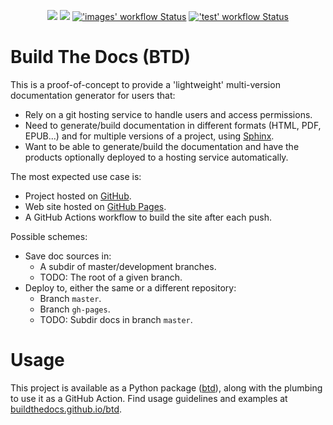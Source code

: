 <p align="center">
  <!--
  -->
  <a title="Site" href="https://buildthedocs.github.io/btd"><img src="https://img.shields.io/website.svg?label=buildthedocs.github.io%2Fbtd&longCache=true&style=flat-square&url=http%3A%2F%2Fbuildthedocs.github.io%2Fbtd%2Findex.html&logo=GitHub"></a><!--
  -->
  <a title="Join the chat at gitter.im/buildthedocs/community" href="https://gitter.im/buildthedocs/community"><img src="https://img.shields.io/badge/chat-on%20gitter-4db797.svg?longCache=true&style=flat-square&logo=gitter&logoColor=e8ecef"></a><!--
  -->
  <a title="'images' workflow Status" href="https://github.com/buildthedocs/btd/actions/workflows/images.yml"><img alt="'images' workflow Status" src="https://img.shields.io/github/actions/workflow/status/buildthedocs/btd/images.yml?branch=master&longCache=true&style=flat-square&logo=Github%20Actions&logoColor=e8ecef&label=imgs"></a><!--
  -->
  <a title="'test' workflow Status" href="https://github.com/buildthedocs/btd/actions/workflows/test.yml"><img alt="'test' workflow Status" src="https://img.shields.io/github/actions/workflow/status/buildthedocs/btd/test.yml?branch=master&longCache=true&style=flat-square&logo=Github%20Actions&logoColor=e8ecef&label=test"></a><!--
  -->
</p>

# Build The Docs (BTD)

This is a proof-of-concept to provide a 'lightweight' multi-version documentation generator for users that:

- Rely on a git hosting service to handle users and access permissions.
- Need to generate/build documentation in different formats (HTML, PDF, EPUB...) and for multiple versions of a project, using [Sphinx](http://www.sphinx-doc.org).
- Want to be able to generate/build the documentation and have the products optionally deployed to a hosting service automatically.

The most expected use case is:

- Project hosted on [GitHub](https://github.com).
- Web site hosted on [GitHub Pages](https://pages.github.com/).
- A GitHub Actions workflow to build the site after each push.

Possible schemes:

- Save doc sources in:
  - A subdir of master/development branches.
  - TODO: The root of a given branch.
- Deploy to, either the same or a different repository:
  - Branch `master`.
  - Branch `gh-pages`.
  - TODO: Subdir docs in branch `master`.

# Usage

This project is available as a Python package ([btd](btd)), along with the plumbing to use it as a GitHub Action.
Find usage guidelines and examples at [buildthedocs.github.io/btd](https://buildthedocs.github.io/btd).

